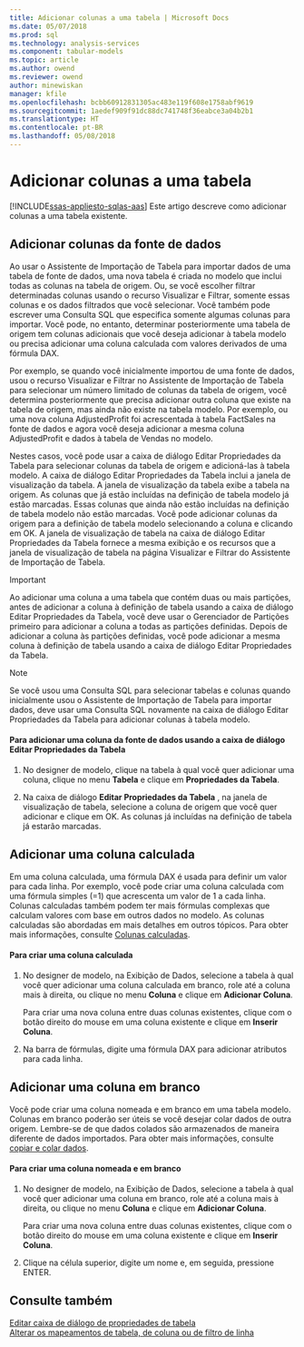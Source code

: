 ```yaml
---
title: Adicionar colunas a uma tabela | Microsoft Docs
ms.date: 05/07/2018
ms.prod: sql
ms.technology: analysis-services
ms.component: tabular-models
ms.topic: article
ms.author: owend
ms.reviewer: owend
author: minewiskan
manager: kfile
ms.openlocfilehash: bcbb60912831305ac483e119f608e1758abf9619
ms.sourcegitcommit: 1aedef909f91dc88dc741748f36eabce3a04b2b1
ms.translationtype: HT
ms.contentlocale: pt-BR
ms.lasthandoff: 05/08/2018
---
```

# <a name="add-columns-to-a-table"></a>Adicionar colunas a uma tabela
[!INCLUDE[ssas-appliesto-sqlas-aas](../../includes/ssas-appliesto-sqlas-aas.md)]
  Este artigo descreve como adicionar colunas a uma tabela existente.  
  
## <a name="add-columns-from-the-datasource"></a>Adicionar colunas da fonte de dados  
 Ao usar o Assistente de Importação de Tabela para importar dados de uma tabela de fonte de dados, uma nova tabela é criada no modelo que inclui todas as colunas na tabela de origem. Ou, se você escolher filtrar determinadas colunas usando o recurso Visualizar e Filtrar, somente essas colunas e os dados filtrados que você selecionar. Você também pode escrever uma Consulta SQL que especifica somente algumas colunas para importar. Você pode, no entanto, determinar posteriormente uma tabela de origem tem colunas adicionais que você deseja adicionar à tabela modelo ou precisa adicionar uma coluna calculada com valores derivados de uma fórmula DAX.  
  
 Por exemplo, se quando você inicialmente importou de uma fonte de dados, usou o recurso Visualizar e Filtrar no Assistente de Importação de Tabela para selecionar um número limitado de colunas da tabela de origem, você determina posteriormente que precisa adicionar outra coluna que existe na tabela de origem, mas ainda não existe na tabela modelo. Por exemplo, ou uma nova coluna AdjustedProfit foi acrescentada à tabela FactSales na fonte de dados e agora você deseja adicionar a mesma coluna AdjustedProfit e dados à tabela de Vendas no modelo.  
  
 Nestes casos, você pode usar a caixa de diálogo Editar Propriedades da Tabela para selecionar colunas da tabela de origem e adicioná-las à tabela modelo. A caixa de diálogo Editar Propriedades da Tabela inclui a janela de visualização da tabela. A janela de visualização da tabela exibe a tabela na origem. As colunas que já estão incluídas na definição de tabela modelo já estão marcadas. Essas colunas que ainda não estão incluídas na definição de tabela modelo não estão marcadas. Você pode adicionar colunas da origem para a definição de tabela modelo selecionando a coluna e clicando em OK. A janela de visualização de tabela na caixa de diálogo Editar Propriedades da Tabela fornece a mesma exibição e os recursos que a janela de visualização de tabela na página Visualizar e Filtrar do Assistente de Importação de Tabela.  
  
> [!IMPORTANT]  
>  Ao adicionar uma coluna a uma tabela que contém duas ou mais partições, antes de adicionar a coluna à definição de tabela usando a caixa de diálogo Editar Propriedades da Tabela, você deve usar o Gerenciador de Partições primeiro para adicionar a coluna a todas as partições definidas. Depois de adicionar a coluna às partições definidas, você pode adicionar a mesma coluna à definição de tabela usando a caixa de diálogo Editar Propriedades da Tabela.  
  
> [!NOTE]  
>  Se você usou uma Consulta SQL para selecionar tabelas e colunas quando inicialmente usou o Assistente de Importação de Tabela para importar dados, deve usar uma Consulta SQL novamente na caixa de diálogo Editar Propriedades da Tabela para adicionar colunas à tabela modelo.  
  
#### <a name="to-add-a-column-from-the-data-source-by-using-the-edit-table-properties-dialog-box"></a>Para adicionar uma coluna da fonte de dados usando a caixa de diálogo Editar Propriedades da Tabela  
  
1.  No designer de modelo, clique na tabela à qual você quer adicionar uma coluna, clique no menu **Tabela** e clique em  **Propriedades da Tabela**.  
  
2.  Na caixa de diálogo **Editar Propriedades da Tabela** , na janela de visualização de tabela, selecione a coluna de origem que você quer adicionar e clique em OK. As colunas já incluídas na definição de tabela já estarão marcadas.  
  
## <a name="add-a-calculated-column"></a>Adicionar uma coluna calculada  
 Em uma coluna calculada, uma fórmula DAX é usada para definir um valor para cada linha. Por exemplo, você pode criar uma coluna calculada com uma fórmula simples (=1) que acrescenta um valor de 1 a cada linha. Colunas calculadas também podem ter mais fórmulas complexas que calculam valores com base em outros dados no modelo. As colunas calculadas são abordadas em mais detalhes em outros tópicos. Para obter mais informações, consulte [Colunas calculadas](../../analysis-services/tabular-models/ssas-calculated-columns.md).  
  
#### <a name="to-create-a-calculated-column"></a>Para criar uma coluna calculada  
  
1.  No designer de modelo, na Exibição de Dados, selecione a tabela à qual você quer adicionar uma coluna calculada em branco, role até a coluna mais à direita, ou clique no menu **Coluna** e clique em **Adicionar Coluna**.  
  
     Para criar uma nova coluna entre duas colunas existentes, clique com o botão direito do mouse em uma coluna existente e clique em **Inserir Coluna**.  
  
2.  Na barra de fórmulas, digite uma fórmula DAX para adicionar atributos para cada linha.  
  
## <a name="add-a-blank-column"></a>Adicionar uma coluna em branco  
 Você pode criar uma coluna nomeada e em branco em uma tabela modelo. Colunas em branco poderão ser úteis se você desejar colar dados de outra origem. Lembre-se de que dados colados são armazenados de maneira diferente de dados importados. Para obter mais informações, consulte [copiar e colar dados](../../analysis-services/tabular-models/ssas-import-data-copy-and-paste-data.md).  
  
#### <a name="to-create-a-named-blank-column"></a>Para criar uma coluna nomeada e em branco  
  
1.  No designer de modelo, na Exibição de Dados, selecione a tabela à qual você quer adicionar uma coluna em branco, role até a coluna mais à direita, ou clique no menu **Coluna** e clique em **Adicionar Coluna**.  
  
     Para criar uma nova coluna entre duas colunas existentes, clique com o botão direito do mouse em uma coluna existente e clique em **Inserir Coluna**.  
  
2.  Clique na célula superior, digite um nome e, em seguida, pressione ENTER.  
  
## <a name="see-also"></a>Consulte também  
 [Editar caixa de diálogo de propriedades de tabela](http://msdn.microsoft.com/library/8d913e83-7246-44cc-8fc7-31729023c0d8)   
 [Alterar os mapeamentos de tabela, de coluna ou de filtro de linha](../../analysis-services/tabular-models/change-table-column-or-row-filter-mappings-ssas-tabular.md)  
  
  

